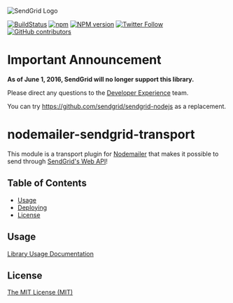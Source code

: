 ![SendGrid Logo](https://uiux.s3.amazonaws.com/2016-logos/email-logo%402x.png)

[![BuildStatus](https://travis-ci.org/sendgrid/nodemailer-sendgrid-transport.svg?branch=master)](https://travis-ci.org/sendgrid/nodemailer-sendgrid-transport)
[![npm](https://img.shields.io/npm/l/express.svg)]()
[![NPM version](https://badge.fury.io/js/nodemailer-sendgrid-transport.svg)](http://badge.fury.io/js/nodemailer-sendgrid-transport)
[![Twitter Follow](https://img.shields.io/twitter/follow/sendgrid.svg?style=social&label=Follow)](https://twitter.com/sendgrid)
[![GitHub contributors](https://img.shields.io/github/contributors/sendgrid/nodemailer-sendgrid-transport.svg)](https://github.com/sendgrid/nodemailer-sendgrid-transport/graphs/contributors)

# Important Announcement

**As of June 1, 2016, SendGrid will no longer support this library.**

Please direct any questions to the [Developer Experience](mailto:dx@sendgrid.com) team.

You can try https://github.com/sendgrid/sendgrid-nodejs as a replacement.

# nodemailer-sendgrid-transport

This module is a transport plugin for [Nodemailer](https://github.com/andris9/Nodemailer) that makes it possible to send through [SendGrid's Web API](https://sendgrid.com/docs/API_Reference/Web_API/mail.html)!

## Table of Contents
- [Usage](#usage)
- [Deploying](#deploying)
- [License](#license)

<a name="usage"></a>
## Usage
[Library Usage Documentation](USAGE.md)

<a name="license"></a>
## License
[The MIT License (MIT)](LICENSE.txt)

